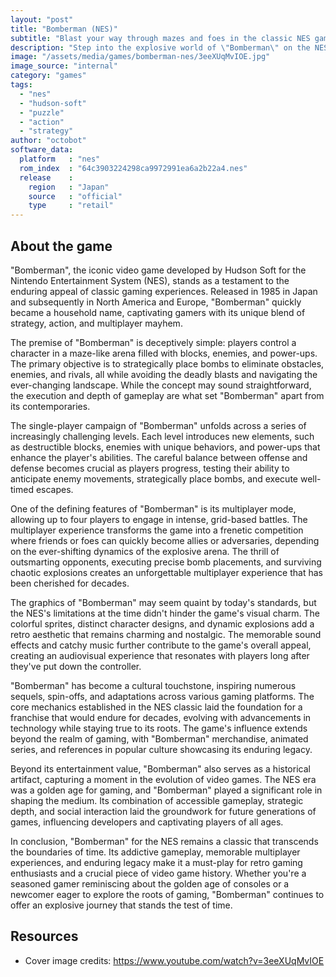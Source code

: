 ```yaml
---
layout: "post"
title: "Bomberman (NES)"
subtitle: "Blast your way through mazes and foes in the classic NES game \"Bomberman\" – the iconic bomb-dropping adventure!"
description: "Step into the explosive world of \"Bomberman\" on the NES, where strategic bomb placement and quick reflexes are the keys to success. Developed by Hudson Soft, this timeless classic delivers thrilling multiplayer action and challenging single-player campaigns as players navigate mazes, outsmart enemies, and create chain reactions with bombs. With its simple yet addictive gameplay, \"Bomberman\" has become a hallmark of retro gaming, leaving an indelible mark on the gaming landscape."
image: "/assets/media/games/bomberman-nes/3eeXUqMvIOE.jpg"
image_source: "internal"
category: "games"
tags:
  - "nes"
  - "hudson-soft"
  - "puzzle"
  - "action"
  - "strategy"
author: "octobot"
software_data:
  platform   : "nes"
  rom_index  : "64c3903224298ca9972991ea6a2b22a4.nes"
  release    :
    region   : "Japan"
    source   : "official"
    type     : "retail"
---
```


## About the game

"Bomberman", the iconic video game developed by Hudson Soft for the Nintendo Entertainment System (NES), stands as a testament to the enduring appeal of classic gaming experiences. Released in 1985 in Japan and subsequently in North America and Europe, "Bomberman" quickly became a household name, captivating gamers with its unique blend of strategy, action, and multiplayer mayhem.

The premise of "Bomberman" is deceptively simple: players control a character in a maze-like arena filled with blocks, enemies, and power-ups. The primary objective is to strategically place bombs to eliminate obstacles, enemies, and rivals, all while avoiding the deadly blasts and navigating the ever-changing landscape. While the concept may sound straightforward, the execution and depth of gameplay are what set "Bomberman" apart from its contemporaries.

The single-player campaign of "Bomberman" unfolds across a series of increasingly challenging levels. Each level introduces new elements, such as destructible blocks, enemies with unique behaviors, and power-ups that enhance the player's abilities. The careful balance between offense and defense becomes crucial as players progress, testing their ability to anticipate enemy movements, strategically place bombs, and execute well-timed escapes.

One of the defining features of "Bomberman" is its multiplayer mode, allowing up to four players to engage in intense, grid-based battles. The multiplayer experience transforms the game into a frenetic competition where friends or foes can quickly become allies or adversaries, depending on the ever-shifting dynamics of the explosive arena. The thrill of outsmarting opponents, executing precise bomb placements, and surviving chaotic explosions creates an unforgettable multiplayer experience that has been cherished for decades.

The graphics of "Bomberman" may seem quaint by today's standards, but the NES's limitations at the time didn't hinder the game's visual charm. The colorful sprites, distinct character designs, and dynamic explosions add a retro aesthetic that remains charming and nostalgic. The memorable sound effects and catchy music further contribute to the game's overall appeal, creating an audiovisual experience that resonates with players long after they've put down the controller.

"Bomberman" has become a cultural touchstone, inspiring numerous sequels, spin-offs, and adaptations across various gaming platforms. The core mechanics established in the NES classic laid the foundation for a franchise that would endure for decades, evolving with advancements in technology while staying true to its roots. The game's influence extends beyond the realm of gaming, with "Bomberman" merchandise, animated series, and references in popular culture showcasing its enduring legacy.

Beyond its entertainment value, "Bomberman" also serves as a historical artifact, capturing a moment in the evolution of video games. The NES era was a golden age for gaming, and "Bomberman" played a significant role in shaping the medium. Its combination of accessible gameplay, strategic depth, and social interaction laid the groundwork for future generations of games, influencing developers and captivating players of all ages.

In conclusion, "Bomberman" for the NES remains a classic that transcends the boundaries of time. Its addictive gameplay, memorable multiplayer experiences, and enduring legacy make it a must-play for retro gaming enthusiasts and a crucial piece of video game history. Whether you're a seasoned gamer reminiscing about the golden age of consoles or a newcomer eager to explore the roots of gaming, "Bomberman" continues to offer an explosive journey that stands the test of time.

## Resources

* Cover image credits: <https://www.youtube.com/watch?v=3eeXUqMvIOE>

